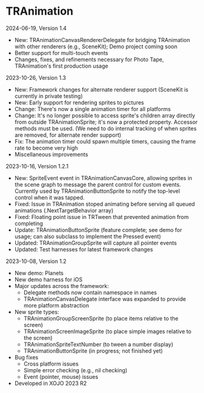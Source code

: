 # TRAnimation

2024-06-19, Version 1.4
* New: TRAnimationCanvasRendererDelegate for bridging TRAnimation with other renderers (e.g., SceneKit); Demo project coming soon
* Better support for multi-touch events
* Changes, fixes, and refinements necessary for Photo Tape, TRAnimation's first production usage


2023-10-26, Version 1.3
* New: Framework changes for alternate renderer support (SceneKit is currently in private testing)
* New: Early support for rendering sprites to pictures
* Change: There's now a single animation timer for all platforms
* Change: It's no longer possible to access sprite's children array directly from outside TRAnimationSprite; it's now a protected property. Accessor methods must be used. (We need to do internal tracking of when sprites are removed, for alternate render support)
* Fix: The animation timer could spawn multiple timers, causing the frame rate to become very high
* Miscellaneous improvements


2023-10-16, Version 1.2.1
* New: SpriteEvent event in TRAnimationCanvasCore, allowing sprites in the scene graph to message the parent control for custom events. Currently used by TRAnimationButtonSprite to notify the top-level control when it was tapped.
* Fixed: Issue in TRAnimation stoped animating before serving all queued animations (.NextTargetBehavior array)
* Fixed: Floating point issue in TRTween that prevented animation from completing
* Update: TRAnimationButtonSprite (feature complete; see demo for usage; can also subclass to implement the Pressed event)
* Updated: TRAnimationGroupSprite will capture all pointer events
* Updated: Test harnesses for latest framework changes


2023-10-08, Version 1.2

* New demo: Planets
* New demo harness for iOS
* Major updates across the framework:
	* Delegate methods now contain namespace in names
	* TRAnimationCanvasDelegate interface was expanded to provide more platform abstraction
* New sprite types:
	* TRAnimationGroupScreenSprite (to place items relative to the screen)
	* TRAnimationScreenImageSprite (to place simple images relative to the screen)
	* TRAnimationSpriteTextNumber (to tween a number display)
	* TRAnimationButtonSprite (in progress; not finished yet)
* Bug fixes
	* Cross platform issues
	* Simple error checking (e.g., nil checking)
	* Event (pointer, mouse) issues
* Developed in XOJO 2023 R2
